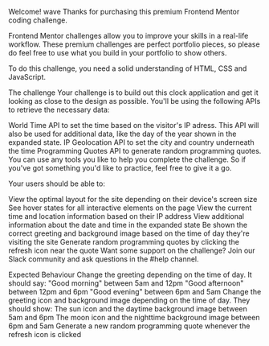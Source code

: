 Welcome! wave
Thanks for purchasing this premium Frontend Mentor coding challenge.

Frontend Mentor challenges allow you to improve your skills in a real-life workflow. These premium challenges are perfect portfolio pieces, so please do feel free to use what you build in your portfolio to show others.

To do this challenge, you need a solid understanding of HTML, CSS and JavaScript.

The challenge
Your challenge is to build out this clock application and get it looking as close to the design as possible. You'll be using the following APIs to retrieve the necessary data:

World Time API to set the time based on the visitor's IP adress. This API will also be used for additional data, like the day of the year shown in the expanded state.
IP Geolocation API to set the city and country underneath the time
Programming Quotes API to generate random programming quotes.
You can use any tools you like to help you complete the challenge. So if you've got something you'd like to practice, feel free to give it a go.

Your users should be able to:

View the optimal layout for the site depending on their device's screen size
See hover states for all interactive elements on the page
View the current time and location information based on their IP address
View additional information about the date and time in the expanded state
Be shown the correct greeting and background image based on the time of day they're visiting the site
Generate random programming quotes by clicking the refresh icon near the quote
Want some support on the challenge? Join our Slack community and ask questions in the #help channel.

Expected Behaviour
Change the greeting depending on the time of day. It should say:
"Good morning" between 5am and 12pm
"Good afternoon" between 12pm and 6pm
"Good evening" between 6pm and 5am
Change the greeting icon and background image depending on the time of day. They should show:
The sun icon and the daytime background image between 5am and 6pm
The moon icon and the nighttime background image between 6pm and 5am
Generate a new random programming quote whenever the refresh icon is clicked
